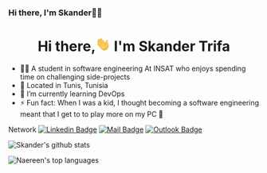 ### Hi there, I'm Skander👋🏽
<h1 align="center">Hi there,<img src="https://raw.githubusercontent.com/ABSphreak/ABSphreak/master/gifs/Hi.gif" width="30px"> I'm Skander Trifa</h1>

- 👨‍💻 A student in software engineering At INSAT  who enjoys spending time on challenging side-projects
- 📍 Located in Tunis, Tunisia
- 🌱 I’m currently learning DevOps
- ⚡ Fun fact: When I was a kid, I thought becoming a software engineering meant that I get to to play more on my PC 🤣

Network
[![Linkedin Badge](https://img.shields.io/badge/-Skander-0e76a8?style=flat&labelColor=0e76a8&logo=linkedin&logoColor=white)](https://www.linkedin.com/in/skandertrifa/)
[![Mail Badge](https://img.shields.io/badge/-skandertrifa-c0392b?style=flat&labelColor=c0392b&logo=gmail&logoColor=white)](mailto:trifa.skander@insat.u-carthage.tn)
[![Outlook Badge](https://img.shields.io/badge/skanderInsat-0078D4?style=flat&labelColor=microsoft-outlook&logoColor=white)](mailto:skander.trifa@gmail.com)


![Skander's github stats](https://github-readme-stats.vercel.app/api?username=skandertrifa&theme=blue-green)

![Naereen's top languages](https://github-readme-stats.vercel.app/api/top-langs/?username=skandertrifa&theme=blue-green)

